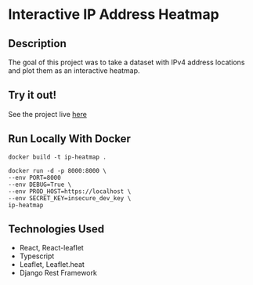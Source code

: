 # Interactive IP Address Heatmap

## Description

The goal of this project was to take a dataset with IPv4 address locations and plot them as an interactive heatmap.

## Try it out!
See the project live [here](http://ec2-3-142-142-166.us-east-2.compute.amazonaws.com/)

## Run Locally With Docker
```
docker build -t ip-heatmap .

docker run -d -p 8000:8000 \
--env PORT=8000
--env DEBUG=True \
--env PROD_HOST=https://localhost \
--env SECRET_KEY=insecure_dev_key \
ip-heatmap
```

## Technologies Used
- React, React-leaflet
- Typescript
- Leaflet, Leaflet.heat
- Django Rest Framework
